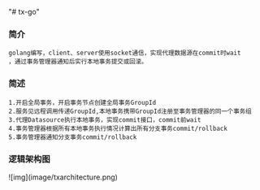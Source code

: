 "# tx-go" 

<h3>简介</h3>

    golang编写，client、server使用socket通信，实现代理数据源在commit时wait
    ，通过事务管理器通知后实行本地事务提交或回滚。
    
<h3>简述</h3>

    1.开启全局事务，开启事务节点创建全局事务GroupId    
    2.服务见远程调用传递GroupId,本地事务携带GroupId注册至事务管理器的同一个事务组  
    3.代理Datasource执行本地事务，实现commit接口，commit前wait   
    4.事务管理器根据所有本地事务执行情况计算出所有分支事务commit/rollback     
    5.事务管理器通知分支事务commit/rollback  

<h3>逻辑架构图</h3>
![img](image/txarchitecture.png)